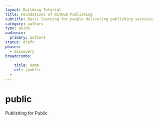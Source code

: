 ```yaml
---
layout: Building Tutorial
title: Foundations of GitHub Publishing
subtitle: Basic learning for people delivering publishing services
category: authors
type: guide
audience:
  primary: authors
status: draft
phases:
  - discovery
breadcrumbs:
  -
    title: Home
    url: /public
  -
---
```

# public
Publishing for Public
